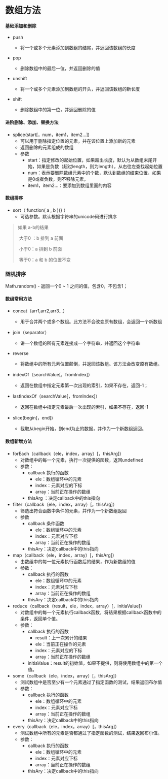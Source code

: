 # 数组方法

#### 基础添加和删除

- push

  - 将一个或多个元素添加到数组的结尾，并返回该数组的长度

- pop

  - 删除数组中的最后一位，并返回删除的值

- unshift

  - 将一个或多个元素添加到数组的开头，并返回该数组的新长度

- shift

  - 删除数组中的第一位，并返回删除的值

  

#### 进阶删除、添加、替换方法

- splice(start[，num，item1，item2...])
  - 可以用于删除指定位置的元素，并在该位置上添加新的元素
  - 返回删除的元素组成的数组
  - 参数
    - start：指定修改的起始位置，如果超出长度，默认为从数组末尾开始，如果是负数（超过length，则为length），从右往左查找起始位置
    - num：表示要删除数组元素中的个数，默认到数组的结束位置，如果是0或者负数，则不移除元素。
    - item1，item2...：要添加到数组里面的内容



#### 数组排序

- sort（ function( a , b ){} ）
  - 可选参数。默认根据字符串的unicode码进行排序

> 如果 a-b的结果
>
> ​	大于0 ：b 排到 a 前面
>
> ​	小于0：a 排到 b 前面
>
> ​	等于0：a 和 b 的位置不变



### 随机排序

Math.random() - 返回一个0 ~ 1 之间的值，包含0，不包含1；



#### 数组常用方法

- concat（arr1,arr2,arr3...）
  - 用于合并两个或多个数组。此方法不会改变原有数组，会返回一个新数组
- join（separator）
  - 讲一个数组的所有元素连接成一个字符串，并返回这个字符串
- reverse
  - 将数组中的所有元素位置颠倒，并返回该数组。该方法会改变原有数组。
- indexOf（searchValue[，fromIndex]）
  - 返回在数组中指定元素第一次出现的索引，如果不存在，返回-1；
- lastIndexOf（searchValue[，fromIndex]）
  - 返回在数组中指定元素最后一次出现的索引，如果不存在，返回-1

- slice(begin[，end])
  - 截取从begin开始，到end为止的数据，并作为一个新数组返回。



#### 数组新增方法

- forEach（callback（ele，index，array）[，thisArg]）
  - 对数组中的每一个元素，执行一次提供的函数，返回undefined
  - 参数：
    - callback 执行的函数
      - ele：数组循环中的元素
      - index：元素对应的下标
      - array：当前正在操作的数组
    - thisArg ：决定callback中的this指向
- filter（callback（ele，index，array）[，thisArg]）
  - 筛选出符合函数中条件的元素，并作为一个新数组返回
  - 参数
    - callback 条件函数
      - ele：数组循环中的元素
      - index：元素对应下标
      - array：当前正在操作的数组
    - thisAry：决定callback中的this指向
- map（callback（ele，index，array）[，thisArg]）
  - 由数组中的每一位元素执行函数后的结果，作为新数组的值
  - 参数：
    - callback 执行的函数
      - ele：数组循环中的元素
      - index：元素对应下标
      - array：当前正在操作的数组
    - thisAry：决定callback中的this指向
- reduce（callback（result，ele，index，array）[，initiaValue]）
  - 对数组中的每一个元素执行callback函数，将结果根据callback函数中的条件，返回单个值。
  - 参数：
    - callback 执行的函数
      - result：上一次累计的结果
      - ele：当前正在操作的元素
      - index：元素对应的下标
      - array：当前正在操作的数组
    - initiaValue：result的初始值，如果不提供，则将使用数组中的第一个值。
- some（callback（ele，index，array）[，thisArg]）
  - 测试数组中是否至少有一个元素通过了指定函数的测试，结果返回布尔值
  - 参数：
    - callback 执行的函数
      - ele：数组循环中的元素
      - index：元素对应下标
      - array：当前正在操作的数组
    - thisAry：决定callback中的this指向
- every（callback（ele，index，array）[，thisArg]）
  - 测试数组中所有的元素是否都通过了指定函数的测试，结果返回布尔值。
  - 参数：
    - callback 执行的函数
      - ele：数组循环中的元素
      - index：元素对应下标
      - array：当前正在操作的数组
    - thisAry：决定callback中的this指向





































